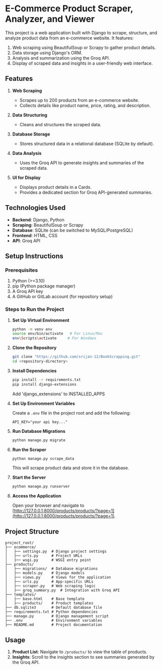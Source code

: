# E-Commerce Product Scraper, Analyzer, and Viewer

This project is a web application built with Django to scrape, structure, and analyze product data from an e-commerce website. It features:

1. Web scraping using BeautifulSoup or Scrapy to gather product details.
2. Data storage using Django's ORM.
3. Analysis and summarization using the Groq API.
4. Display of scraped data and insights in a user-friendly web interface.

## Features

1. **Web Scraping**
   - Scrapes up to 200 products from an e-commerce website.
   - Collects details like product name, price, rating, and description.

2. **Data Structuring**
   - Cleans and structures the scraped data.

3. **Database Storage**
   - Stores structured data in a relational database (SQLite by default).

4. **Data Analysis**
   - Uses the Groq API to generate insights and summaries of the scraped data.

5. **UI for Display**
   - Displays product details in a Cards.
   - Provides a dedicated section for Groq API-generated summaries.

## Technologies Used

- **Backend**: Django, Python
- **Scraping**: BeautifulSoup or Scrapy
- **Database**: SQLite (can be switched to MySQL/PostgreSQL)
- **Frontend**: HTML, CSS
- **API**: Groq API

## Setup Instructions

### Prerequisites

1. Python (>=3.10)
2. pip (Python package manager)
3. A Groq API key
4. A GitHub or GitLab account (for repository setup)

### Steps to Run the Project


1. **Set Up Virtual Environment**

   ```bash
   python -m venv env
   source env/bin/activate   # For Linux/Mac
   env\Scripts\activate     # For Windows
   ```

2. **Clone the Repository**

   ```bash
   git clone "https://github.com/srijan-12/BookScrapping.git"
   cd <repository-directory>
   ```

3. **Install Dependencies**

   ```bash
   pip install -r requirements.txt
   pip install django-extensions
   ```
   Add 'django_extensions' to INSTALLED_APPS

4. **Set Up Environment Variables**

   Create a `.env` file in the project root and add the following:

   ```env
   API_KEY="your api key..."
   ```

5. **Run Database Migrations**

   ```bash
   python manage.py migrate
   ```

6. **Run the Scraper**

   ```bash
   python manage.py scrape_data
   ```

   This will scrape product data and store it in the database.

7. **Start the Server**

   ```bash
   python manage.py runserver
   ```

8. **Access the Application**

   Open your browser and navigate to [http://127.0.0.1:8000/products/products/?page=1](http://127.0.0.1:8000/products/products/?page=1).

## Project Structure

```plaintext
project_root/
├── ecommerce/
│   ├── settings.py  # Django project settings
│   ├── urls.py      # Project URLs
│   ├── wsgi.py      # WSGI entry point
├── products/
│   ├── migrations/  # Database migrations
│   ├── models.py    # Django models
│   ├── views.py     # Views for the application
│   ├── urls.py      # App-specific URLs
│   ├── scraper.py   # Web scraping logic
│   ├── groq_summary.py  # Integration with Groq API
├── templates/
│   ├── base.html    # Base template
│   ├── products/    # Product templates
├── db.sqlite3       # Default database file
├── requirements.txt # Python dependencies
├── manage.py        # Django management script
├── .env             # Environment variables
├── README.md        # Project documentation
```

## Usage

1. **Product List**: Navigate to `/products/` to view the table of products.
2. **Insights**: Scroll to the insights section to see summaries generated by the Groq API.

